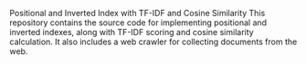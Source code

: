 Positional and Inverted Index with TF-IDF and Cosine Similarity
This repository contains the source code for implementing positional and inverted indexes, along with TF-IDF scoring and cosine similarity calculation. It also includes a web crawler for collecting documents from the web.
